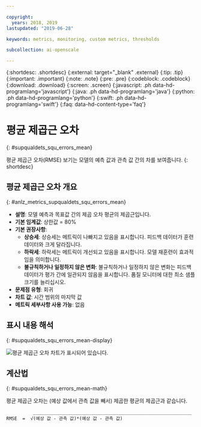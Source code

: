 ```yaml
---

copyright:
  years: 2018, 2019
lastupdated: "2019-06-28"

keywords: metrics, monitoring, custom metrics, thresholds

subcollection: ai-openscale

---
```


{:shortdesc: .shortdesc}
{:external: target="_blank" .external}
{:tip: .tip}
{:important: .important}
{:note: .note}
{:pre: .pre}
{:codeblock: .codeblock}
{:download: .download}
{:screen: .screen}
{:javascript: .ph data-hd-programlang='javascript'}
{:java: .ph data-hd-programlang='java'}
{:python: .ph data-hd-programlang='python'}
{:swift: .ph data-hd-programlang='swift'}
{:faq: data-hd-content-type='faq'}

# 평균 제곱근 오차
{: #supqualdets_squ_errors_mean}

평균 제곱근 오차(RMSE) 보기는 모델의 예측 값과 관측 값 간의 차를 보여줍니다.
{: shortdesc}

## 평균 제곱근 오차 개요
{: #anlz_metrics_supqualdets_squ_errors_mean}

- **설명**: 모델 예측과 목표값 간의 제곱 오차 평균의 제곱근입니다.
- **기본 임계값**: 상한값 = 80%
- **기본 권장사항**:
   - **상승세**: 상승세는 메트릭이 나빠지고 있음을 표시합니다. 피드백 데이터가 훈련 데이터와 크게 달라집니다.
   - **하락세**: 하락세는 메트릭이 개선되고 있음을 표시합니다. 모델 재훈련이 효과적임을 의미합니다.
   - **불규칙하거나 일정하지 않은 변화**: 불규칙하거나 일정하지 않은 변화는 피드백 데이터가 평가 간에 일관되지 않음을 표시합니다. 품질 모니터에 대한 최소 샘플 크기를 늘리십시오.
- **문제점 유형**: 회귀
- **차트 값**: 시간 범위의 마지막 값
- **메트릭 세부사항 사용 가능**: 없음

## 표시 내용 해석
{: #supqualdets_squ_errors_mean-display}

![평균 제곱근 오차 차트가 표시되어 있습니다.](images/xxxx.png)

## 계산법
{: #supqualdets_squ_errors_mean-math}

평균 제곱근 오차는 (예상 값에서 관측 값을 빼서) 제곱한 평균의 제곱근과 같습니다.

```
          ___________________________________________________________
RMSE  =  √(예상 값 - 관측 값)*(예상 값 - 관측 값)
```
